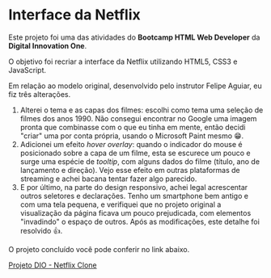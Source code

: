 <h1>Interface da Netflix</h1>

<p>Este projeto foi uma das atividades do <strong>Bootcamp HTML Web Developer</strong> da <strong>Digital Innovation One</strong>.</p>

<p>O objetivo foi recriar a interface da Netflix utilizando HTML5, CSS3 e JavaScript.</p>

<p>Em relação ao modelo original, desenvolvido pelo instrutor Felipe Aguiar, eu fiz três alterações.</p>

<ol>
  <li>Alterei o tema e as capas dos filmes: escolhi como tema uma seleção de filmes dos anos 1990. Não consegui encontrar no Google uma imagem pronta que combinasse com o que eu tinha em mente, então decidi "criar" uma por conta própria, usando o Microsoft Paint mesmo &#x1F601.</li>
  <li>Adicionei um efeito <em>hover overlay</em>: quando o indicador do mouse é posicionado sobre a capa de um filme, esta se escurece um pouco e surge uma espécie de <em>tooltip</em>, com alguns dados do filme (título, ano de lançamento e direção). Vejo esse efeito em outras plataformas de streaming e achei bacana tentar fazer algo parecido.</li>
  <li>E por último, na parte do design responsivo, achei legal acrescentar outros seletores e declarações. Tenho um smartphone bem antigo e com uma tela pequena, e verifiquei que no projeto original a visualização da página ficava um pouco prejudicada, com elementos "invadindo" o espaço de outros. Após as modificações, este detalhe foi resolvido &#x1F44D.</li>
</ol>

<p>O projeto concluído você pode conferir no link abaixo.</p>

<a href="https://rafa-san.github.io/dio-netflix/" target="_blank">Projeto DIO - Netflix Clone</a>




